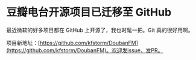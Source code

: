 # 豆瓣电台开源项目已迁移至 GitHub

最近微软的好多项目都在 GitHub 上开源了，我也时髦一把。Git 真的很好用啊。

项目新地址：[https://github.com/kfstorm/DoubanFM](https://github.com/kfstorm/DoubanFM)。欢迎发issue，发PR。
